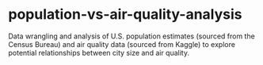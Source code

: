 # population-vs-air-quality-analysis
Data wrangling and analysis of U.S. population estimates (sourced from the Census Bureau) and air quality data (sourced from Kaggle) to explore potential relationships between city size and air quality.
